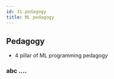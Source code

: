 ```yaml
---
id: 31-pedagogy
title: ML pedagogy
---
```


## Pedagogy
- 4 pillar of ML programming pedagogy
  
### abc .... 

